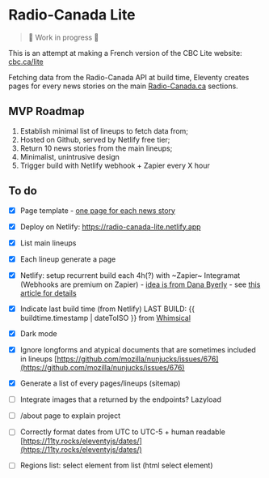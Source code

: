 
# Radio-Canada Lite

> 🚧 Work in progress 🚧

This is an attempt at making a French version of the CBC Lite website: [cbc.ca/lite](https://cbc.ca/lite)

Fetching data from the Radio-Canada API at build time, Eleventy creates pages for every news stories on the main [Radio-Canada.ca](https://ici.radio-canada.ca) sections.

## MVP Roadmap
1. Establish minimal list of lineups to fetch data from;
2. Hosted on Github, served by Netlify free tier;
3. Return 10 news stories from the main lineups;
4. Minimalist, unintrusive design
5. Trigger build with Netlify webhook + Zapier every X hour

## To do
- [x] Page template - [one page for each news story](https://www.11ty.dev/docs/pages-from-data/)
- [x] Deploy on Netlify: https://radio-canada-lite.netlify.app
- [x] List main lineups
- [x] Each lineup generate a page
- [x] Netlify: setup recurrent build each 4h(?) with ~Zapier~ Integramat (Webhooks are premium on Zapier) - [idea is from Dana Byerly](https://danabyerly.com/articles/using-airtable-with-eleventy/#maintenance) - see [this article for details](https://flaviocopes.com/netlify-auto-deploy/)
- [x] Indicate last build time (from Netlify) LAST BUILD: {{ buildtime.timestamp | dateToISO }} from [Whimsical](https://github.com/maxboeck/whimsical)
- [x] Dark mode
- [x] Ignore longforms and atypical documents that are sometimes included in lineups [https://github.com/mozilla/nunjucks/issues/676](https://github.com/mozilla/nunjucks/issues/676)
- [x] Generate a list of every pages/lineups (sitemap)
- [ ] Integrate images that a returned by the endpoints? Lazyload
- [ ] /about page to explain project
- [ ] Correctly format dates from UTC to UTC-5 + human readable [https://11ty.rocks/eleventyjs/dates/](https://11ty.rocks/eleventyjs/dates/)
- [ ] Regions list: select element from list (html select element)


